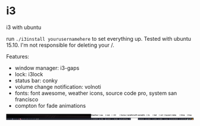 # i3

i3 with ubuntu

run `./i3install yourusernamehere` to set everything up. Tested with ubuntu 15.10. I'm not responsible for deleting your /.

Features:

* window manager: i3-gaps
* lock: i3lock
* status bar: conky
* volume change notification: volnoti
* fonts: font awesome, weather icons, source code pro, system san francisco
* compton for fade animations

![Preview](conky.png)

